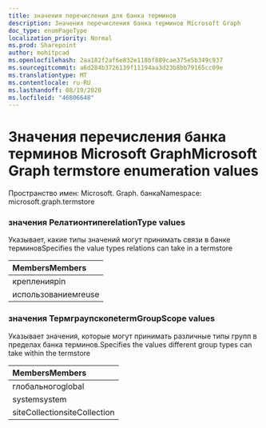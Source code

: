 ```yaml
---
title: значения перечисления для банка терминов
description: Значения перечисления банка терминов Microsoft Graph
doc_type: enumPageType
localization_priority: Normal
ms.prod: Sharepoint
author: mohitpcad
ms.openlocfilehash: 2aa182f2af6e832e118bf889cae375e5b349c937
ms.sourcegitcommit: a6d284b3726139f11194aa3d23b8bb79165cc09e
ms.translationtype: MT
ms.contentlocale: ru-RU
ms.lasthandoff: 08/19/2020
ms.locfileid: "46806648"
---
```

# <a name="microsoft-graph-termstore-enumeration-values"></a><span data-ttu-id="8fce4-103">Значения перечисления банка терминов Microsoft Graph</span><span class="sxs-lookup"><span data-stu-id="8fce4-103">Microsoft Graph termstore enumeration values</span></span>

<span data-ttu-id="8fce4-104">Пространство имен: Microsoft. Graph. банка</span><span class="sxs-lookup"><span data-stu-id="8fce4-104">Namespace: microsoft.graph.termstore</span></span>

### <a name="relationtype-values"></a><span data-ttu-id="8fce4-105">значения Релатионтипе</span><span class="sxs-lookup"><span data-stu-id="8fce4-105">relationType values</span></span>

<span data-ttu-id="8fce4-106">Указывает, какие типы значений могут принимать связи в банке терминов</span><span class="sxs-lookup"><span data-stu-id="8fce4-106">Specifies the value types relations can take in a termstore</span></span>

|<span data-ttu-id="8fce4-107">Members</span><span class="sxs-lookup"><span data-stu-id="8fce4-107">Members</span></span>|
|:---|
|<span data-ttu-id="8fce4-108">крепления</span><span class="sxs-lookup"><span data-stu-id="8fce4-108">pin</span></span>|
|<span data-ttu-id="8fce4-109">использованием</span><span class="sxs-lookup"><span data-stu-id="8fce4-109">reuse</span></span>|

### <a name="termgroupscope-values"></a><span data-ttu-id="8fce4-110">значения Термграупскопе</span><span class="sxs-lookup"><span data-stu-id="8fce4-110">termGroupScope values</span></span>

<span data-ttu-id="8fce4-111">Указывает значения, которые могут принимать различные типы групп в пределах банка терминов.</span><span class="sxs-lookup"><span data-stu-id="8fce4-111">Specifies the values different group types can take within the termstore</span></span>

|<span data-ttu-id="8fce4-112">Members</span><span class="sxs-lookup"><span data-stu-id="8fce4-112">Members</span></span>|
|:---|
|<span data-ttu-id="8fce4-113">глобального</span><span class="sxs-lookup"><span data-stu-id="8fce4-113">global</span></span>|
|<span data-ttu-id="8fce4-114">system</span><span class="sxs-lookup"><span data-stu-id="8fce4-114">system</span></span>|
|<span data-ttu-id="8fce4-115">siteCollection</span><span class="sxs-lookup"><span data-stu-id="8fce4-115">siteCollection</span></span>|

<!--
{
  "type": "#page.annotation",
  "namespace": "microsoft.graph.termstore"
}
-->
